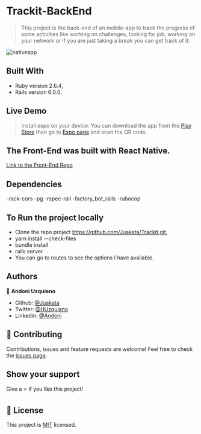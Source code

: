 # Trackit-BackEnd

> This project is the back-end of an mobile-app to track the progress of some activities like working on challenges, looking for job, working on your network or if you are just taking a break you can get track of it.

![nativeapp](https://user-images.githubusercontent.com/11781597/76324032-176a6600-62ab-11ea-8e51-aa084159089f.png)

## Built With

- Ruby version 2.6.4,
- Rails version 6.0.0.

## Live Demo
> Install expo on your device. You can download the app from the [Play Store](https://play.google.com/store/apps/details?id=host.exp.exponent&hl=es_SV) then go to [Expo page](https://expo.io/@juakata/Trackit) and scan the QR code.

## The Front-End was built with React Native.

[Link to the Front-End Repo](https://github.com/Juakata/Trackit)

## Dependencies

-rack-cors
-pg
-rspec-rail
-factory_bot_rails
-rubocop

## To Run the project locally
- Clone the repo project https://github.com/Juakata/Trackit.git,
- yarn install --check-files
- bundle install
- rails server
- You can go to routes to see the options I have available.

## Authors

👤 **Andoni Uzquiano**

- Github: [@Juakata](https://github.com/Juakata)
- Twitter: [@HUzquiano](https://twitter.com/HUzquiano)
- Linkedin: [@Andoni](https://www.linkedin.com/in/andoni-uzquiano-31304818a/)


## 🤝 Contributing

Contributions, issues and feature requests are welcome!
Feel free to check the [issues page](https://github.com/Juakata/Trackit-BackEnd/issues).

## Show your support

Give a ⭐️ if you like this project!

## 📝 License

This project is [MIT](https://opensource.org/licenses/MIT) licensed.
